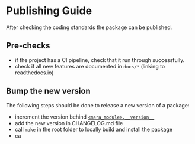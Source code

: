 Publishing Guide
================

After checking the coding standards the package can be published.

Pre-checks
----------

* if the project has a CI pipeline, check that it run through successfully.
* check if all new features are documented in `docs/*` (linking to readthedocs.io)


Bump the new version
--------------------

The following steps should be done to release a new version of a package:

* increment the version behind [`<mara_module>.__version__`](https://legacy.python.org/dev/peps/pep-0396/)
* add the new version in CHANGELOG.md file
* call `make` in the root folder to locally build and install the package
* ca
